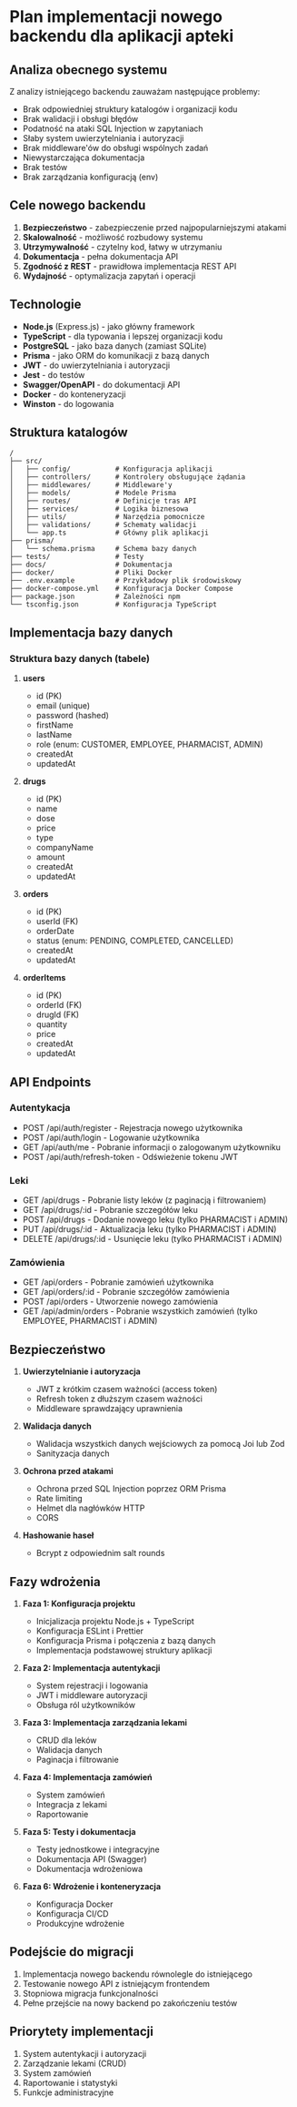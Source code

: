 # Plan implementacji nowego backendu dla aplikacji apteki

## Analiza obecnego systemu

Z analizy istniejącego backendu zauważam następujące problemy:

- Brak odpowiedniej struktury katalogów i organizacji kodu
- Brak walidacji i obsługi błędów
- Podatność na ataki SQL Injection w zapytaniach
- Słaby system uwierzytelniania i autoryzacji
- Brak middleware'ów do obsługi wspólnych zadań
- Niewystarczająca dokumentacja
- Brak testów
- Brak zarządzania konfiguracją (env)

## Cele nowego backendu

1. **Bezpieczeństwo** - zabezpieczenie przed najpopularniejszymi atakami
2. **Skalowalność** - możliwość rozbudowy systemu
3. **Utrzymywalność** - czytelny kod, łatwy w utrzymaniu
4. **Dokumentacja** - pełna dokumentacja API
5. **Zgodność z REST** - prawidłowa implementacja REST API
6. **Wydajność** - optymalizacja zapytań i operacji

## Technologie

- **Node.js** (Express.js) - jako główny framework
- **TypeScript** - dla typowania i lepszej organizacji kodu
- **PostgreSQL** - jako baza danych (zamiast SQLite)
- **Prisma** - jako ORM do komunikacji z bazą danych
- **JWT** - do uwierzytelniania i autoryzacji
- **Jest** - do testów
- **Swagger/OpenAPI** - do dokumentacji API
- **Docker** - do konteneryzacji
- **Winston** - do logowania

## Struktura katalogów

```
/
├── src/
│   ├── config/           # Konfiguracja aplikacji
│   ├── controllers/      # Kontrolery obsługujące żądania
│   ├── middlewares/      # Middleware'y
│   ├── models/           # Modele Prisma
│   ├── routes/           # Definicje tras API
│   ├── services/         # Logika biznesowa
│   ├── utils/            # Narzędzia pomocnicze
│   ├── validations/      # Schematy walidacji
│   └── app.ts            # Główny plik aplikacji
├── prisma/
│   └── schema.prisma     # Schema bazy danych
├── tests/                # Testy
├── docs/                 # Dokumentacja
├── docker/               # Pliki Docker
├── .env.example          # Przykładowy plik środowiskowy
├── docker-compose.yml    # Konfiguracja Docker Compose
├── package.json          # Zależności npm
└── tsconfig.json         # Konfiguracja TypeScript
```

## Implementacja bazy danych

### Struktura bazy danych (tabele)

1. **users**

   - id (PK)
   - email (unique)
   - password (hashed)
   - firstName
   - lastName
   - role (enum: CUSTOMER, EMPLOYEE, PHARMACIST, ADMIN)
   - createdAt
   - updatedAt

2. **drugs**

   - id (PK)
   - name
   - dose
   - price
   - type
   - companyName
   - amount
   - createdAt
   - updatedAt

3. **orders**

   - id (PK)
   - userId (FK)
   - orderDate
   - status (enum: PENDING, COMPLETED, CANCELLED)
   - createdAt
   - updatedAt

4. **orderItems**
   - id (PK)
   - orderId (FK)
   - drugId (FK)
   - quantity
   - price
   - createdAt
   - updatedAt

## API Endpoints

### Autentykacja

- POST /api/auth/register - Rejestracja nowego użytkownika
- POST /api/auth/login - Logowanie użytkownika
- GET /api/auth/me - Pobranie informacji o zalogowanym użytkowniku
- POST /api/auth/refresh-token - Odświeżenie tokenu JWT

### Leki

- GET /api/drugs - Pobranie listy leków (z paginacją i filtrowaniem)
- GET /api/drugs/:id - Pobranie szczegółów leku
- POST /api/drugs - Dodanie nowego leku (tylko PHARMACIST i ADMIN)
- PUT /api/drugs/:id - Aktualizacja leku (tylko PHARMACIST i ADMIN)
- DELETE /api/drugs/:id - Usunięcie leku (tylko PHARMACIST i ADMIN)

### Zamówienia

- GET /api/orders - Pobranie zamówień użytkownika
- GET /api/orders/:id - Pobranie szczegółów zamówienia
- POST /api/orders - Utworzenie nowego zamówienia
- GET /api/admin/orders - Pobranie wszystkich zamówień (tylko EMPLOYEE, PHARMACIST i ADMIN)

## Bezpieczeństwo

1. **Uwierzytelnianie i autoryzacja**

   - JWT z krótkim czasem ważności (access token)
   - Refresh token z dłuższym czasem ważności
   - Middleware sprawdzający uprawnienia

2. **Walidacja danych**

   - Walidacja wszystkich danych wejściowych za pomocą Joi lub Zod
   - Sanityzacja danych

3. **Ochrona przed atakami**

   - Ochrona przed SQL Injection poprzez ORM Prisma
   - Rate limiting
   - Helmet dla nagłówków HTTP
   - CORS

4. **Hashowanie haseł**
   - Bcrypt z odpowiednim salt rounds

## Fazy wdrożenia

1. **Faza 1: Konfiguracja projektu**

   - Inicjalizacja projektu Node.js + TypeScript
   - Konfiguracja ESLint i Prettier
   - Konfiguracja Prisma i połączenia z bazą danych
   - Implementacja podstawowej struktury aplikacji

2. **Faza 2: Implementacja autentykacji**

   - System rejestracji i logowania
   - JWT i middleware autoryzacji
   - Obsługa ról użytkowników

3. **Faza 3: Implementacja zarządzania lekami**

   - CRUD dla leków
   - Walidacja danych
   - Paginacja i filtrowanie

4. **Faza 4: Implementacja zamówień**

   - System zamówień
   - Integracja z lekami
   - Raportowanie

5. **Faza 5: Testy i dokumentacja**

   - Testy jednostkowe i integracyjne
   - Dokumentacja API (Swagger)
   - Dokumentacja wdrożeniowa

6. **Faza 6: Wdrożenie i konteneryzacja**
   - Konfiguracja Docker
   - Konfiguracja CI/CD
   - Produkcyjne wdrożenie

## Podejście do migracji

1. Implementacja nowego backendu równolegle do istniejącego
2. Testowanie nowego API z istniejącym frontendem
3. Stopniowa migracja funkcjonalności
4. Pełne przejście na nowy backend po zakończeniu testów

## Priorytety implementacji

1. System autentykacji i autoryzacji
2. Zarządzanie lekami (CRUD)
3. System zamówień
4. Raportowanie i statystyki
5. Funkcje administracyjne
